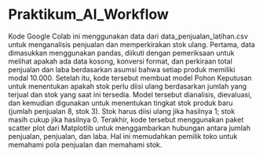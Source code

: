 # Praktikum_AI_Workflow
Kode Google Colab ini menggunakan data dari data_penjualan_latihan.csv untuk menganalisis penjualan dan memperkirakan stok ulang. Pertama, data dimasukkan menggunakan pandas, diikuti dengan pemeriksaan untuk melihat apakah ada data kosong, konversi format, dan perkiraan total penjualan dan laba berdasarkan asumsi bahwa setiap produk memiliki modal 10.000.
Setelah itu, kode tersebut membuat model Pohon Keputusan untuk menentukan apakah stok perlu diisi ulang berdasarkan jumlah yang terjual dan stok yang saat ini tersedia. Model tersebut dianalisis, dievaluasi, dan kemudian digunakan untuk menentukan tingkat stok produk baru (jumlah penjualan 8, stok 3). Stok harus diisi ulang jika hasilnya 1; stok masih cukup jika hasilnya 0.
Terakhir, kode tersebut menggunakan paket scatter plot dari Matplotlib untuk menggambarkan hubungan antara jumlah penjualan, penjualan, dan laba. Hal ini memudahkan pemilik toko untuk memahami pola penjualan dan memahami stok.
